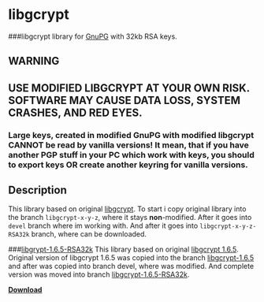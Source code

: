 # libgcrypt
###libgcrypt library for [GnuPG](https://github.com/nikitasius/GnuPG/) with 32kb RSA keys.
## WARNING
## USE MODIFIED LIBGCRYPT AT YOUR OWN RISK. SOFTWARE MAY CAUSE DATA LOSS, SYSTEM CRASHES, AND RED EYES.
### Large keys, created in modified GnuPG with modified libgcrypt CANNOT be read by vanilla versions! It mean, that if you have another PGP stuff in your PC which work with keys, you should to export keys OR create another keyring for vanilla versions.

## Description
This library based on original [libgcrypt](https://gnupg.org/ftp/gcrypt/libgcrypt/). To start i copy original library into the branch `libgcrypt-x-y-z`, where it stays **non**-modified. After it goes into `devel` branch where im working with. And after it goes into `libgcrypt-x-y-z-RSA32k` branch, where can be downloaded.

###[libgrypt-1.6.5-RSA32k](https://github.com/nikitasius/libgcrypt/tree/1.6.5-RSA32k)
This library based on original [libgcrypt 1.6.5](https://gnupg.org/ftp/gcrypt/libgcrypt/libgcrypt-1.6.5.tar.bz2). Original version of libgcrypt 1.6.5 was copied into the branch [libgcrypt-1.6.5](https://github.com/nikitasius/libgcrypt/tree/libgcrypt-1.6.5) and after was copied into branch devel, where was modified. And complete version was moved into branch [libgcrypt-1.6.5-RSA32k](https://github.com/nikitasius/libgcrypt/tree/1.6.5-RSA32k).

[**Download**](https://github.com/nikitasius/libgcrypt/tree/1.6.5-RSA32k)
